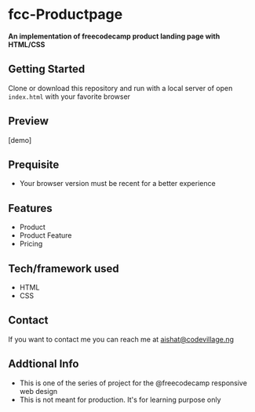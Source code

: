 # fcc-Productpage
**An implementation of freecodecamp product landing page with HTML/CSS**

## Getting Started
Clone or download this repository and run with a local server of open `index.html` with your favorite browser

## Preview
[demo]
## Prequisite
- Your browser version must be recent for a better experience

## Features
- Product 
-  Product Feature
- Pricing
## Tech/framework used
- HTML
- CSS


## Contact
If you want to contact me you can reach me at aishat@codevillage.ng

## Addtional Info
- This is one of the series of project for the @freecodecamp responsive web design 
- This is not meant for production. It's for learning purpose only 
